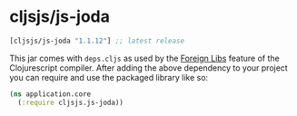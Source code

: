 # cljsjs/js-joda

[](dependency)
```clojure
[cljsjs/js-joda "1.1.12"] ;; latest release
```
[](/dependency)

This jar comes with `deps.cljs` as used by the [Foreign Libs][flibs] feature
of the Clojurescript compiler. After adding the above dependency to your project
you can require and use the packaged library like so:

```clojure
(ns application.core
  (:require cljsjs.js-joda))
```

[flibs]: https://github.com/clojure/clojurescript/wiki/Foreign-Dependencies
